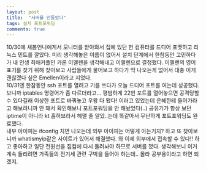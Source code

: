 ```yaml
---
layout: post
title:  "서버를 만들었다"
tags: 설치 포트포워딩
comments: true
---
```

10/30에 새봄언니에게서 모니터를 받아와서 집에 있던 헌 컴퓨터를 드디어 포맷하고 리눅스 민트를 깔았다. 미리 생각해놓은 이름이 없어서 설치 단계에서 한참동안 고민하다가 내 인생 최애커플인 카론 이멜렌을 생각해내고 이멜렌으로 결정했다. 이멜렌의 영어 표기를 찾기 위해 찾아보고 사랍들에게 물어보고 하다가 딱 나오는게 없어서 대충 이게 괜찮겠다 싶은 Emellen이라고 지었다.<br>
10/31엔 한참동안 ssh 포트를 열려고 기를 쓰다가 오늘 드디어 포트를 여는데 성공했다. 보니까 iptables 명령어가 좀 다르더라고... 평범하게 22번 포트를 열어놓으면 공격당할 수 있다길래 이상한 포트로 바꿔놓고 우왕 다 됐다! 이러고 있었는데 은혜한테 들어가라고 해보려니까 안 돼서 확인해보니 포트포워딩을 안 해놨었다(..) 공유기가 항상 보던 iptime이 아니라 kt 홈허브라서 헤맬 줄 알았..는데 똑같아서 무난하게 포트포워딩도 완료했다.<br>
내부 아이피는 ifconfig 치면 나오는데 외부 아이피는 어떻게 아는거지? 하고 또 찾아보니까 whatismyip같은 사이트가 있어서 해결했다. 와 이제 외부에서 접속할 수 있다!! 하고 좋아하고 일단 전원선을 집컴에 다시 돌려놔야 하므로 서버를 껐다. 생각해보니 이거 계속 돌리려면 가족들의 전기세 관련 구박을 들어야 하는데.. 몰라 공부용이라고 하면 되겠지.
